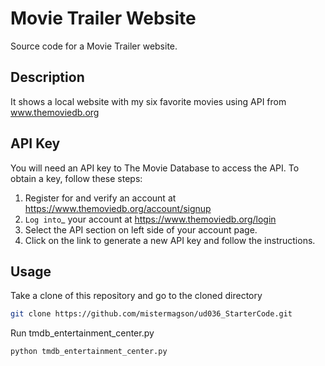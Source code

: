 # Movie Trailer Website
Source code for a Movie Trailer website.

## Description
It shows a local website with my six favorite movies using API from www.themoviedb.org

API Key
-------
You will need an API key to The Movie Database to access the API.  To obtain a key, follow these steps:

1) Register for and verify an account at https://www.themoviedb.org/account/signup
2) `Log into`_ your account at https://www.themoviedb.org/login
3) Select the API section on left side of your account page.
4) Click on the link to generate a new API key and follow the instructions.

## Usage

Take a clone of this repository and go to the cloned directory
```bash
git clone https://github.com/mistermagson/ud036_StarterCode.git
```

Run tmdb_entertainment_center.py
```bash
python tmdb_entertainment_center.py
```
